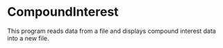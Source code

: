 # CompoundInterest

This program reads data from a file and displays compound interest data into a new file.
